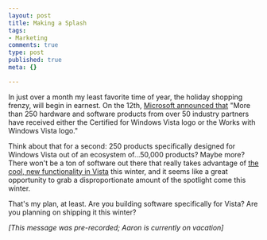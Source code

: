 ```yaml
--- 
layout: post
title: Making a Splash
tags: 
- Marketing
comments: true
type: post
published: true
meta: {}

---
```

In just over a month my least favorite time of year, the holiday shopping frenzy, will begin in earnest. On the 12th, <a href="http://www.microsoft.com/presspass/press/2006/Oct06/10-1290NewProductsPR.mspx">Microsoft announced that</a> "More than 250 hardware and software products from over 50 industry partners have received either the Certified for Windows Vista logo or the Works with Windows Vista logo."

  Think about that for a second: 250 products specifically designed for Windows Vista out of an ecosystem of...50,000 products? Maybe more? There won't be a ton of software out there that really takes advantage of <a href="http://www.microsoft.com/windowsvista/">the cool, new functionality in Vista</a> this winter, and it seems like a great opportunity to grab a disproportionate amount of the spotlight come this winter.

  That's my plan, at least. Are you building software specifically for Vista? Are you planning on shipping it this winter?

  <em>[This message was pre-recorded; Aaron is currently on vacation]</em>
